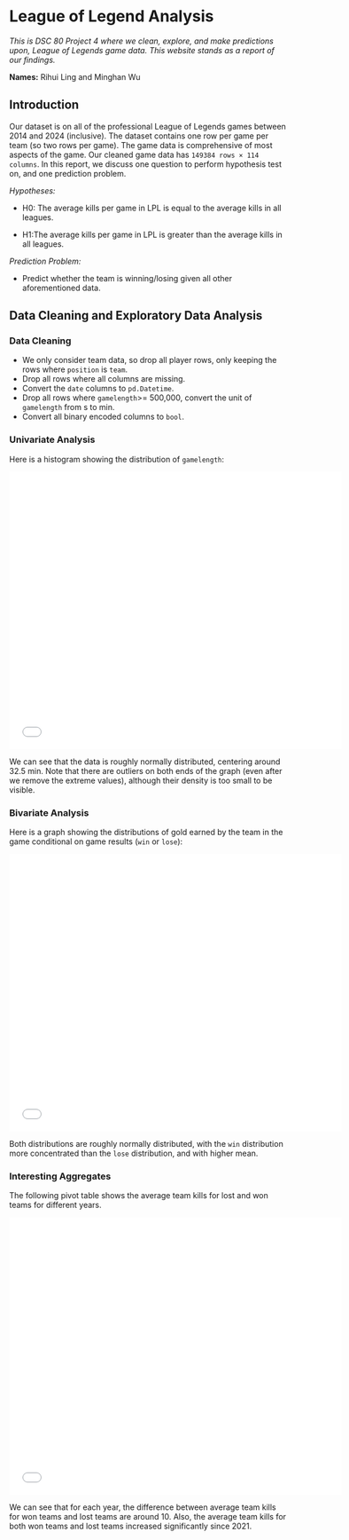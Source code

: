 # League of Legend Analysis
 *This is DSC 80 Project 4 where we clean, explore, and make predictions upon, League of Legends game data. This website stands as a report of our findings.*

**Names:** Rihui Ling and Minghan Wu

## Introduction

Our dataset is on all of the professional League of Legends games between 2014 and 2024 (inclusive).
The dataset contains one row per game per team (so two rows per game). The game data is comprehensive of most aspects of the game. Our cleaned game data has ```149384 rows × 114 columns```.
In this report, we discuss one question to perform hypothesis test on, and one prediction problem.

*Hypotheses:*
* H0: The average kills per game in LPL is equal to the average kills in all leagues.

* H1:The average kills per game in LPL is greater than the average kills in all leagues.

*Prediction Problem:*
* Predict whether the team is winning/losing given all other aforementioned data.

## Data Cleaning and Exploratory Data Analysis

### Data Cleaning

* We only consider team data, so drop all player rows, only keeping the rows where ```position``` is ```team```.
* Drop all rows where all columns are missing.
* Convert the ```date``` columns to ```pd.Datetime```.
* Drop all rows where ```gamelength```>= 500,000, convert the unit of ```gamelength``` from s to min.
* Convert all binary encoded columns to ```bool```.

### Univariate Analysis

Here is a histogram showing the distribution of ```gamelength```:

<iframe 
src="img/distribution_of_game_length_(min).html" 
width=600 
height=500
frameBorder=0>
</iframe>

We can see that the data is roughly normally distributed, centering around 32.5 min. Note that there are outliers on both ends of the graph (even after we remove the extreme values), although their density is too small to be visible.

### Bivariate Analysis

Here is a graph showing the distributions of gold earned by the team in the game conditional on game results (```win``` or ```lose```):

<iframe 
src="img/distribution_of_earned_gold_each_game.html" 
width=600 
height=500
frameBorder=0>
</iframe>

Both distributions are roughly normally distributed, with the ```win``` distribution more concentrated than the ```lose``` distribution, and with higher mean.

### Interesting Aggregates

The following pivot table shows the average team kills for lost and won teams for different years.

<iframe 
src="img/distribution_of_kills_per_game.html" 
width=600 
height=500
frameBorder=0>
</iframe>

We can see that for each year, the difference between average team kills for won teams and lost teams are around 10. Also, the average team kills for both won teams and lost teams increased significantly since 2021.